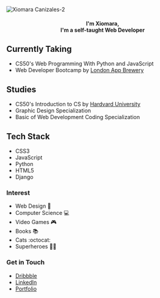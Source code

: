 ![Xiomara Canizales-2](https://user-images.githubusercontent.com/53951477/200748965-978b747a-9107-458e-adae-302fdd33daa0.png)

<h4 align='center'>I'm Xiomara, <br>I'm a self-taught Web Developer</h4>

## Currently Taking
- CS50's Web Programming With Python and JavaScript
- Web Developer Bootcamp by [London App Brewery](https://www.udemy.com/course/the-complete-web-development-bootcamp/)

## Studies
- CS50's Introduction to CS by [Hardvard University](https://cs50.harvard.edu/x/2022/)
- Graphic Design Specialization
- Basic of Web Development Coding Specialization

## Tech Stack
- CSS3
- JavaScript
- Python 
- HTML5 
- Django

### Interest
- Web Design 🎨
- Computer Science 💻
- Video Games 🎮
- Books 📚
- Cats :octocat:
- Superheroes 🦸‍♀️
 
### Get in Touch
- [Dribbble](https://dribbble.com/XiomaraCanizales)
- [LinkedIn](https://linkedin.com/in/https://www.linkedin.com/in/xiomara-canizales/) 
- [Portfolio](https://xiomaracanizales.github.io/portfolio/)
